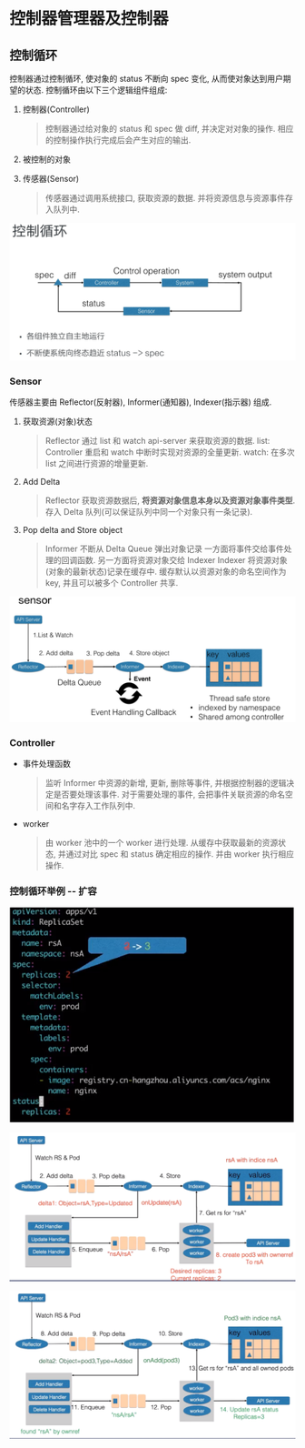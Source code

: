 # 控制器管理器及控制器

## 控制循环

控制器通过控制循环, 使对象的 status 不断向 spec 变化, 从而使对象达到用户期望的状态.
控制循环由以下三个逻辑组件组成:

1. 控制器(Controller)
   > 控制器通过给对象的 status 和 spec 做 diff, 并决定对对象的操作.
   > 相应的控制操作执行完成后会产生对应的输出.

2. 被控制的对象

3. 传感器(Sensor)
   > 传感器通过调用系统接口, 获取资源的数据.
   > 并将资源信息与资源事件存入队列中.

![控制循环](./images/control_loop.png)

### Sensor

传感器主要由 Reflector(反射器), Informer(通知器), Indexer(指示器) 组成.

1. 获取资源(对象)状态
   > Reflector 通过 list 和 watch api-server 来获取资源的数据.
   > list: Controller 重启和 watch 中断时实现对资源的全量更新.
   > watch: 在多次 list 之间进行资源的增量更新.

2. Add Delta
   > Reflector 获取资源数据后, **将资源对象信息本身以及资源对象事件类型**.
   > 存入 Delta 队列(可以保证队列中同一个对象只有一条记录).

3. Pop delta and Store object
   > Informer 不断从 Delta Queue 弹出对象记录
   > 一方面将事件交给事件处理的回调函数.
   > 另一方面将资源对象交给 Indexer
   > Indexer 将资源对象(对象的最新状态)记录在缓存中.
   > 缓存默认以资源对象的命名空间作为 key, 并且可以被多个 Controller 共享.

![sensor](./images/sensor.png)

### Controller

- 事件处理函数
   > 监听 Informer 中资源的新增, 更新, 删除等事件,
   > 并根据控制器的逻辑决定是否要处理该事件.
   > 对于需要处理的事件, 会把事件关联资源的命名空间和名字存入工作队列中.
- worker
   > 由 worker 池中的一个 worker 进行处理.
   > 从缓存中获取最新的资源状态, 并通过对比 spec 和 status 确定相应的操作.
   > 并由 worker 执行相应操作.

### 控制循环举例 -- 扩容

![扩容 yaml](./images/rs_scale.png)

![阶段1](./images/scale_step1.png)

![阶段2](./images/scale_step2.png)
